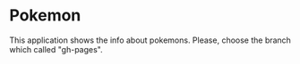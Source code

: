 # Pokemon
This application shows the info about pokemons. Please, choose the branch which called "gh-pages".
